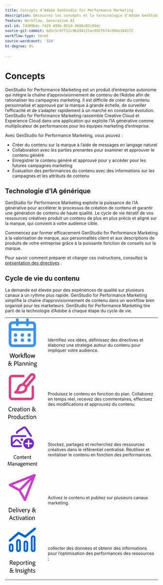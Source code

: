 ```yaml
---
title: Concepts d’Adobe GenStudio for Performance Marketing
description: Découvrez les concepts et la terminologie d’Adobe GenStudio for Performance Marketing.
feature: Workflow, Generative AI
exl-id: 7dd00b4c-f429-499b-851d-3606c82c09dc
source-git-commit: bd3c5c9ff12c962d4123ac992fb74cd94e184172
workflow-type: tm+mt
source-wordcount: '324'
ht-degree: 0%

---
```


# Concepts

GenStudio for Performance Marketing est un produit d’entreprise autonome qui intègre la chaîne d’approvisionnement de contenu de l’Adobe afin de rationaliser les campagnes marketing. Il est difficile de créer du contenu personnalisé et approuvé par la marque à grande échelle, de surveiller l’efficacité et de s’adapter rapidement à un marché en constante évolution. GenStudio for Performance Marketing rassemble Creative Cloud et Experience Cloud dans une application qui exploite l’IA générative comme multiplicateur de performances pour les équipes marketing d’entreprise.

Avec GenStudio for Performance Marketing, vous pouvez :

- Créer du contenu sur la marque à l’aide de messages en langage naturel
- Collaboration avec les parties prenantes pour examiner et approuver le contenu généré
- Enregistrer le contenu généré et approuvé pour y accéder pour les futures campagnes marketing
- Évaluation des performances du contenu avec des informations sur les campagnes et les attributs de contenu

## Technologie d’IA générique

GenStudio for Performance Marketing exploite la puissance de l’IA générative pour accélérer le processus de création de contenu et garantir une génération de contenu de haute qualité. Le cycle de vie itératif de vos ressources créatives produit un contenu de plus en plus précis et aligné sur la marque, qui convient à votre audience cible.

Commencez par former efficacement GenStudio for Performance Marketing à la valorisation de marque, aux personnalités client et aux descriptions de produits de votre entreprise grâce à la puissante fonction de conseils sur la marque.

Pour savoir comment préparer et charger ces instructions, consultez la [présentation des directives](../user-guide/guidelines/overview.md) .

## Cycle de vie du contenu

La demande est élevée pour des expériences de qualité sur plusieurs canaux à un rythme plus rapide. GenStudio for Performance Marketing simplifie la chaîne d’approvisionnement de contenu dans un workflow bien organisé pour les marketeurs. GenStudio for Performance Marketing tire parti de la technologie d’Adobe à chaque étape du cycle de vie.

<table style="table-layout:fixed">
<tr style="border: 0;">
    <td style="width: 120px;">
       <img alt="calendar" src="../assets/csc-workflow-planning.png" width="100">
    </td>
    <td>
        <p>Identifiez vos idées, définissez des directives et élaborez une stratégie autour du contenu pour impliquer votre audience.</p>
    </td>
</tr>
<tr style="border: 0;">
    <td style="width: 120px;">
        <img alt="pinceau et canevas" src="../assets/csc-creation-production.png" width="100">
    </td>
    <td>
        <p>Produisez le contenu en fonction du plan. Collaborez en temps réel, recevez des commentaires, effectuez des modifications et approuvez du contenu.</p>
    </td>
</tr>
<tr style="border: 0;">
    <td style="width: 120px;">
        <img alt="images, etc." src="../assets/csc-content-mgmt.png" width="100">
    </td>
    <td>
        <p>Stockez, partagez et recherchez des ressources créatives dans le référentiel centralisé. Réutiliser et revitaliser le contenu en fonction des performances.</p>
    </td>
</tr>
<tr style="border: 0;">
    <td style="width: 120px;">
        <img alt="avion en papier" src="../assets/csc-delivery-activation.png" width="100">
    </td>
    <td>
        <p>Activez le contenu et publiez sur plusieurs canaux marketing.</P>
    </td>
</tr>
<tr style="border: 0;">
    <td style="width: 120px;">
        <img alt="chart" src="../assets/csc-reporting-insights.png" width="100">
    </td>
    <td>
        <p>collecter des données et obtenir des informations pour l’optimisation des performances des ressources ;</p>
    </td>
</tr>
</table>
